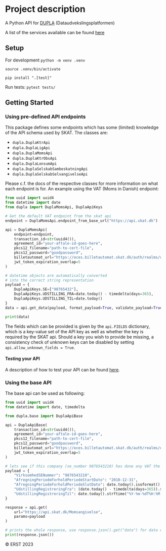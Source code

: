 # Project description
A Python API for [DUPLA](https://dataudveksling.skat.dk/) (Dataudvekslingsplatformen)

A list of the services available can be found [here](https://dataudveksling.skat.dk/#/servicekatalog)

## Setup

For development
`python -m venv .venv`

`source .venv/bin/activate`

`pip install ".[test]"`

Run tests:
`pytest tests/`

## Getting Started

### Using pre-defined API endpoints

This package defines some endpoints which has some (limited) knowledge
of the API schema used by SKAT. The classes are:

* `dupla.DuplaKtrApi`
* `dupla.DuplaLigApi`
* `dupla.DuplaMomsApi`
* `dupla.DuplaKtrObsApi`
* `dupla.DuplaLonsumApi`
* `dupla.DuplaSelskabSambeskatningApi`
* `dupla.DuplaSelskabSelvangivelseApi`

Please c.f. the docs of the respective classes for more information
on what each endpoint is for. An example using the VAT (Moms in Danish) endpoint:

```python
from uuid import uuid4
from datetime import date
from dupla import DuplaMomsApi, DuplaApiKeys

# Get the default VAT endpoint from the skat api
endpoint = DuplaMomsApi.endpoint_from_base_url("https://api.skat.dk")

api = DuplaMomsApi(
    endpoint=endpoint,
    transaction_id=str(uuid4()),
    agreement_id="your-aftale-id-goes-here",
    pkcs12_filename="path-to-cert-file",
    pkcs12_password="goodpassword",
    billetautomat_url="https://oces.billetautomat.skat.dk/auth/realms/oces/certificates/cert",
    jwt_token_expiration_overlap=5
)

# datetime objects are automatically converted
# into the correct string representation
payload = {
    DuplaApiKeys.SE=["98765432"],
    DuplaApiKeys.UDSTILLING_FRA=date.today() - timedelta(days=365),
    DuplaApiKeys.UDSTILLING_TIL=date.today()
}
data = api.get_data(payload, format_payload=True, validate_payload=True)

print(data)
```

The fields which can be provided is given by the `api.FIELDS` dictionary,
which is a key-value set of the API key as well as whether the key is required
by the SKAT api. Should a key you wish to provide be missing, a consistency check of
unknown keys can be disabled by setting `api.allow_unknown_fields = True`.

#### Testing your API
A description of how to test your API can be found [here](./scripts/README.md).

### Using the base API

The base api can be used as following:

```python
from uuid import uuid4
from datetime import date, timedelta

from dupla.base import DuplaApiBase

api = DuplaApiBase(
    transaction_id=str(uuid4()),
    agreement_id="your-aftale-id-goes-here",
    pkcs12_filename="path-to-cert-file",
    pkcs12_password="goodpassword",
    billetautomat_url="https://oces.billetautomat.skat.dk/auth/realms/oces/certificates/cert",
    jwt_token_expiration_overlap=5
)

# lets see if this company (se_number 9876543210) has done any VAT the last year
payload = {
    "VirksomhedSENummer": "9876543210",
    "AfregningPeriodeForholdPeriodeStartDato": "2010-12-31",
    "AfregningPeriodeForholdPeriodeSlutDato": date.today().isoformat(),
    "UdstillingRegistreringFra": (date.today() - timedelta(days=365)).strftime("%Y-%m-%dT%H:%M:%SZ"),
    "UdstillingRegistreringTil": date.today().strftime("%Y-%m-%dT%H:%M:%SZ"),
}

response = api.get(
    url="https://api.skat.dk/Momsangivelse",
    params=payload
)

# prints the whole response, use response.json().get("data") for data only
print(response.json())
```

© ERST 2023
